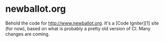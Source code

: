 # newballot.org

Behold the code for http://www.newballot.org. 
It's a [Code Igniter][1] site (for now), based on what is probably a pretty
old version of CI. Many changes are coming.



[0]: http://ellislab.com/codeigniter
